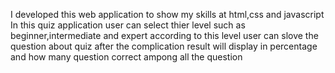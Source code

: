 I developed this web application to show my skills at html,css and javascript 
In this quiz application user can select thier level such as beginner,intermediate and expert
according to this level user can slove the question about quiz
after the complication result will display in percentage and how many question correct ampong all the question

